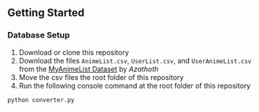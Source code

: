 ## Getting Started

### Database Setup
1. Download or clone this repository
2. Download the files `AnimeList.csv`, `UserList.csv`, and `UserAnimeList.csv` from the [MyAnimeList Dataset](https://www.kaggle.com/azathoth42/myanimelist) by *Azathoth*
3. Move the csv files the root folder of this repository
4. Run the following console command at the root folder of this repository

```console
python converter.py
```
